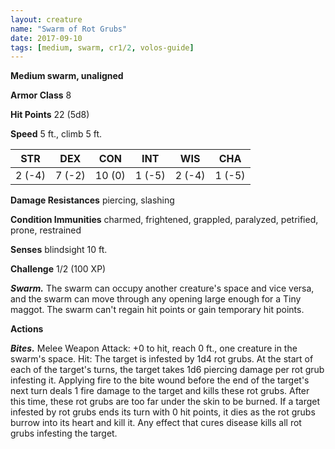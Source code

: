 ```yaml
---
layout: creature
name: "Swarm of Rot Grubs"
date: 2017-09-10
tags: [medium, swarm, cr1/2, volos-guide]
---
```


**Medium swarm, unaligned**

**Armor Class** 8

**Hit Points** 22 (5d8)

**Speed** 5 ft., climb 5 ft.

|   STR   |   DEX   |   CON   |   INT   |   WIS   |   CHA   |
|:-----:|:-----:|:-----:|:-----:|:-----:|:-----:|
| 2 (-4) | 7 (-2) | 10 (0) | 1 (-5) | 2 (-4) | 1 (-5) |

**Damage Resistances** piercing, slashing

**Condition Immunities** charmed, frightened, grappled, paralyzed, petrified, prone, restrained

**Senses** blindsight 10 ft.

**Challenge** 1/2 (100 XP)

***Swarm.*** The swarm can occupy another creature's space and vice versa, and the swarm can move through any opening large enough for a Tiny maggot. The swarm can't regain hit points or gain temporary hit points.

**Actions**

***Bites.*** Melee Weapon Attack: +0 to hit, reach 0 ft., one creature in the swarm's space. Hit: The target is infested by 1d4 rot grubs. At the start of each of the target's turns, the target takes 1d6 piercing damage per rot grub infesting it. Applying fire to the bite wound before the end of the target's next turn deals 1 fire damage to the target and kills these rot grubs. After this time, these rot grubs are too far under the skin to be burned. If a target infested by rot grubs ends its turn with 0 hit points, it dies as the rot grubs burrow into its heart and kill it. Any effect that cures disease kills all rot grubs infesting the target.


